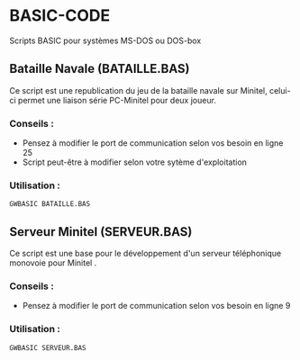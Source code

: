 # BASIC-CODE

Scripts BASIC pour systèmes MS-DOS ou DOS-box

## Bataille Navale (BATAILLE.BAS)

Ce script est une republication du jeu de la bataille navale sur Minitel, 
celui-ci permet une liaison série PC-Minitel pour deux joueur.

### Conseils :

- Pensez à modifier le port de communication selon vos besoin en ligne 25
- Script peut-être à modifier selon votre sytème d'exploitation

### Utilisation :
 
```
GWBASIC BATAILLE.BAS
```

## Serveur Minitel (SERVEUR.BAS)

Ce script est une base pour le développement d'un serveur téléphonique monovoie pour Minitel .

### Conseils :

- Pensez à modifier le port de communication selon vos besoin en ligne 9

### Utilisation :
 
```
GWBASIC SERVEUR.BAS
```
